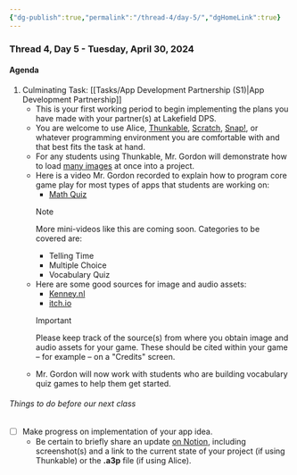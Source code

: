 ```yaml
---
{"dg-publish":true,"permalink":"/thread-4/day-5/","dgHomeLink":true}
---
```


### Thread 4, Day 5 - Tuesday, April 30, 2024
#### Agenda
1. Culminating Task: [[Tasks/App Development Partnership (S1)\|App Development Partnership]]
	- This is your first working period to begin implementing  the plans you have made with your partner(s) at Lakefield DPS.
	- You are welcome to use Alice, [Thunkable](https://thunkable.com), [Scratch](https://scratch.mit.edu), [Snap!](https://snap.berkeley.edu), or whatever programming environment you are comfortable with and that best fits the task at hand.
	- For any students using Thunkable, Mr. Gordon will demonstrate how to load [many images](https://www.russellgordon.ca/lcs/2023-24/icd2o/Food_Images.zip) at once into a project.
	- Here is a video Mr. Gordon recorded to explain how to program core game play for most types of apps that students are working on:
		- [Math Quiz](https://www.youtube.com/watch?v=ZFmUKV2IcPM)
		> [!NOTE]
		> More mini-videos like this are coming soon. Categories to be covered are:
		> - Telling Time
		> - Multiple Choice
		> - Vocabulary Quiz
	- Here are some good sources for image and audio assets:
		- [Kenney.nl](https://kenney.nl)
		- [itch.io](https://itch.io/game-assets/free/tag-2d)
		> [!IMPORTANT]
		> 
		> Please keep track of the source(s) from where you obtain image and audio assets for your game. These should be cited within your game – for example – on a "Credits" screen.
	- Mr. Gordon will now work with students who are building vocabulary quiz games to help them get started.

###### Things to do before our next class
- [ ] Make progress on implementation of your app idea.
	- Be certain to briefly share an update [on Notion](https://notion.so), including screenshot(s) and a link to the current state of your project (if using Thunkable) or the **.a3p** file (if using Alice).